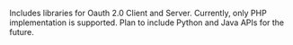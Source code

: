 Includes libraries for Oauth 2.0 Client and Server.
Currently, only PHP implementation is supported.
Plan to include Python and Java APIs for the future.